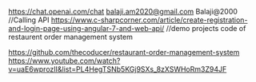 https://chat.openai.com/chat
balaji.am2020@gmail.com
Balaji@2000
//Calling API
https://www.c-sharpcorner.com/article/create-registration-and-login-page-using-angular-7-and-web-api/
//demo projects code of restaurent order management system

https://github.com/thecoducer/restaurant-order-management-system
https://www.youtube.com/watch?v=uaE6wprozII&list=PL4HegTSNb5KGj9SXs_8zXSWHoRm3Z94JF
